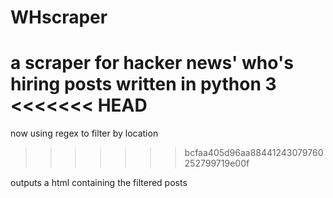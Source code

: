 # WHscraper

a scraper for hacker news' who's hiring posts written in python 3
<<<<<<< HEAD
=======

now using regex to filter by location
>>>>>>> bcfaa405d96aa88441243079760252799719e00f

outputs a html containing the filtered posts
